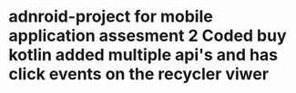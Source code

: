 # adnroid-project for mobile application assesment 2 Coded buy kotlin added multiple api's and has click events on the recycler viwer
